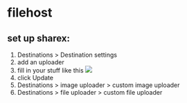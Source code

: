 # filehost

## set up sharex:

1. Destinations > Destination settings
2. add an uploader
3. fill in your stuff like this ![](https://i.nuuls.com/KPim.png)
4. click Update
5. Destinations > image uploader > custom image uploader
6. Destinations > file uploader > custom file uploader
